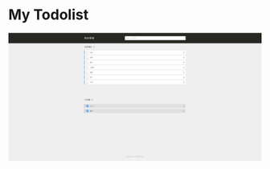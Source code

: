 # My Todolist

![image](https://github.com/RuanChon/TodoList/blob/master/src/assets/images/demo.png)

